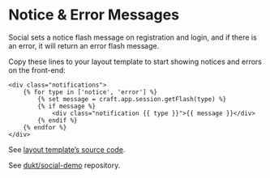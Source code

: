 # Notice & Error Messages

Social sets a notice flash message on registration and login, and if there is an error, it will return an error flash message.

Copy these lines to your layout template to start showing notices and errors on the front-end:
    
    <div class="notifications">
        {% for type in ['notice', 'error'] %}
            {% set message = craft.app.session.getFlash(type) %}
            {% if message %}
                <div class="notification {{ type }}">{{ message }}</div>
            {% endif %}
        {% endfor %}
    </div>
    
See [layout template’s source code](https://github.com/dukt/social-demo/blob/v2/craft/templates/social/_layouts/site.html#L68).

See [dukt/social-demo](https://github.com/dukt/social-demo/) repository.